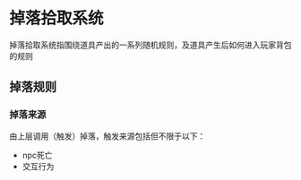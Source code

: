 # 掉落拾取系统

掉落拾取系统指围绕道具产出的一系列随机规则，及道具产生后如何进入玩家背包的规则

## 掉落规则

### 掉落来源

由上层调用（触发）掉落，触发来源包括但不限于以下：

- npc死亡
- 交互行为

### 